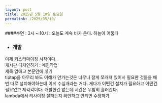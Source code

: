 ```yaml
---
layout: post
title: 2025년 5월 10일 토요일
permalink: /2025/05/10/
---
```

####수면 : 3시 ~ 10시 : 오늘도 계속 비가 온다. 하늘이 어둡다<br/>
* ### 개발<br/>
이제 커스터마이징 시작이다.<br/>
게시판 디자인하기 : 메인작업<br/>
제목 없애고 본문안에 넣기<br/>
tiptap을 아무리 봐도 이해가 안가는것은 너무나 잘게 쪼개져 있어서 필요한 것들을 매번 따로 설치해야하는데 이게 수십개라는 거다. 게다가 어떤건 설치가 필요하고 어떤건 필요없고 제각각이다. 개발한건 없는데 시간은 무참히 흘러간다.<br/>
lambda에서 리사이징 잘하는지 확인하고 안되면 수정하기